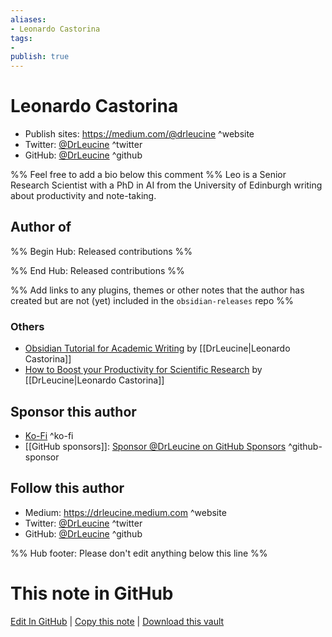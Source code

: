 ```yaml
---
aliases:
- Leonardo Castorina
tags:
- 
publish: true
---
```


# Leonardo Castorina

- Publish sites: <https://medium.com/@drleucine> ^website
- Twitter: [@DrLeucine](https://x.com/DrLeucine/) ^twitter
- GitHub: [@DrLeucine](https://github.com/DrLeucine) ^github


%% Feel free to add a bio below this comment %%
Leo is a Senior Research Scientist with a PhD in AI from the University of Edinburgh writing about productivity and note-taking.

## Author of

%% Begin Hub: Released contributions %%

%% End Hub: Released contributions %%

%% Add links to any plugins, themes or other notes that the author has created but are not (yet) included in the `obsidian-releases` repo %%

<!--
### Unlisted plugins
-->


### Others
- [Obsidian Tutorial for Academic Writing](https://betterhumans.pub/obsidian-tutorial-for-academic-writing-87b038060522) by [[DrLeucine|Leonardo Castorina]]
- [How to Boost your Productivity for Scientific Research](https://betterhumans.pub/how-to-boost-your-productivity-for-scientific-research-using-obsidian-fe85c98c63c8) by [[DrLeucine|Leonardo Castorina]]

## Sponsor this author
- [Ko-Fi](https://ko-fi.com/leocastorina) ^ko-fi
- [[GitHub sponsors]]: [Sponsor @DrLeucine on GitHub Sponsors](https://github.com/sponsors/drleucine) ^github-sponsor

<!-- - [[PayPal]]: <https://> ^paypal-->
<!-- - [[Patreon]]: <https://> ^patreon-->

## Follow this author
- Medium: <https://drleucine.medium.com> ^website
- Twitter: [@DrLeucine](https://x.com/DrLeucine/) ^twitter
- GitHub: [@DrLeucine](https://github.com/DrLeucine) ^github
<!-- - ... -->

%% Hub footer: Please don't edit anything below this line %%

# This note in GitHub

<span class="git-footer">[Edit In GitHub](https://github.dev/obsidian-community/obsidian-hub/blob/main/01%20-%20Community/People/DrLeucine.md "git-hub-edit-note") | [Copy this note](https://raw.githubusercontent.com/obsidian-community/obsidian-hub/main/01%20-%20Community/People/DrLeucine.md "git-hub-copy-note") | [Download this vault](https://github.com/obsidian-community/obsidian-hub/archive/refs/heads/main.zip "git-hub-download-vault") </span>
